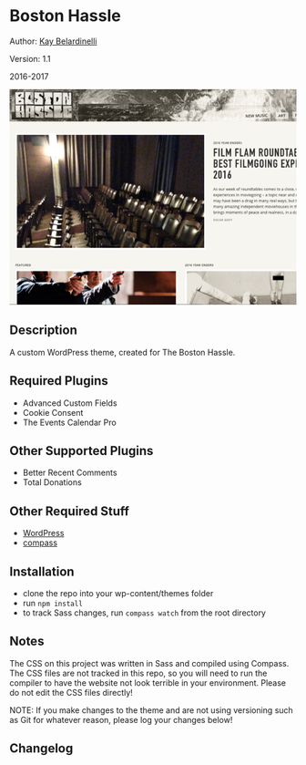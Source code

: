 # Boston Hassle

Author: [Kay Belardinelli](http://kangabell.co)

Version: 1.1

2016-2017

![Screenshot of Website](screenshot.png)


## Description
A custom WordPress theme, created for The Boston Hassle.

## Required Plugins

- Advanced Custom Fields
- Cookie Consent
- The Events Calendar Pro

## Other Supported Plugins

- Better Recent Comments
- Total Donations

## Other Required Stuff

- [WordPress](https://wordpress.org/)
- [compass](http://compass-style.org/install/)

## Installation
- clone the repo into your wp-content/themes folder
- run `npm install`
- to track Sass changes, run `compass watch` from the root directory

## Notes

The CSS on this project was written in Sass and compiled using Compass. The CSS files are not tracked in this repo, so you will need to run the compiler to have the website not look terrible in your environment. Please do not edit the CSS files directly!

NOTE: If you make changes to the theme and are not using versioning such as Git for whatever reason, please log your changes below!


## Changelog

